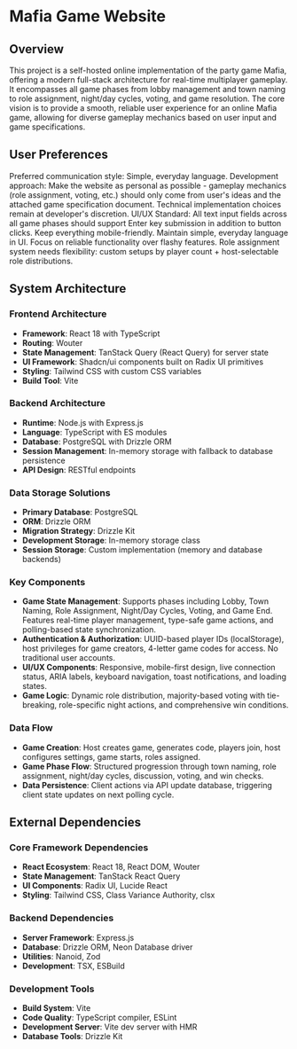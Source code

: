 # Mafia Game Website

## Overview

This project is a self-hosted online implementation of the party game Mafia, offering a modern full-stack architecture for real-time multiplayer gameplay. It encompasses all game phases from lobby management and town naming to role assignment, night/day cycles, voting, and game resolution. The core vision is to provide a smooth, reliable user experience for an online Mafia game, allowing for diverse gameplay mechanics based on user input and game specifications.

## User Preferences

Preferred communication style: Simple, everyday language.
Development approach: Make the website as personal as possible - gameplay mechanics (role assignment, voting, etc.) should only come from user's ideas and the attached game specification document. Technical implementation choices remain at developer's discretion.
UI/UX Standard: All text input fields across all game phases should support Enter key submission in addition to button clicks.
Keep everything mobile-friendly.
Maintain simple, everyday language in UI.
Focus on reliable functionality over flashy features.
Role assignment system needs flexibility: custom setups by player count + host-selectable role distributions.

## System Architecture

### Frontend Architecture
- **Framework**: React 18 with TypeScript
- **Routing**: Wouter
- **State Management**: TanStack Query (React Query) for server state
- **UI Framework**: Shadcn/ui components built on Radix UI primitives
- **Styling**: Tailwind CSS with custom CSS variables
- **Build Tool**: Vite

### Backend Architecture
- **Runtime**: Node.js with Express.js
- **Language**: TypeScript with ES modules
- **Database**: PostgreSQL with Drizzle ORM
- **Session Management**: In-memory storage with fallback to database persistence
- **API Design**: RESTful endpoints

### Data Storage Solutions
- **Primary Database**: PostgreSQL
- **ORM**: Drizzle ORM
- **Migration Strategy**: Drizzle Kit
- **Development Storage**: In-memory storage class
- **Session Storage**: Custom implementation (memory and database backends)

### Key Components
- **Game State Management**: Supports phases including Lobby, Town Naming, Role Assignment, Night/Day Cycles, Voting, and Game End. Features real-time player management, type-safe game actions, and polling-based state synchronization.
- **Authentication & Authorization**: UUID-based player IDs (localStorage), host privileges for game creators, 4-letter game codes for access. No traditional user accounts.
- **UI/UX Components**: Responsive, mobile-first design, live connection status, ARIA labels, keyboard navigation, toast notifications, and loading states.
- **Game Logic**: Dynamic role distribution, majority-based voting with tie-breaking, role-specific night actions, and comprehensive win conditions.

### Data Flow
- **Game Creation**: Host creates game, generates code, players join, host configures settings, game starts, roles assigned.
- **Game Phase Flow**: Structured progression through town naming, role assignment, night/day cycles, discussion, voting, and win checks.
- **Data Persistence**: Client actions via API update database, triggering client state updates on next polling cycle.

## External Dependencies

### Core Framework Dependencies
- **React Ecosystem**: React 18, React DOM, Wouter
- **State Management**: TanStack React Query
- **UI Components**: Radix UI, Lucide React
- **Styling**: Tailwind CSS, Class Variance Authority, clsx

### Backend Dependencies
- **Server Framework**: Express.js
- **Database**: Drizzle ORM, Neon Database driver
- **Utilities**: Nanoid, Zod
- **Development**: TSX, ESBuild

### Development Tools
- **Build System**: Vite
- **Code Quality**: TypeScript compiler, ESLint
- **Development Server**: Vite dev server with HMR
- **Database Tools**: Drizzle Kit